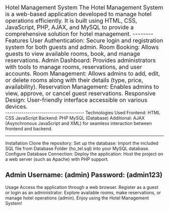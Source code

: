 <div style= "font-size: 18px;">Hotel Management System
The Hotel Management System is a web-based application developed to manage hotel operations efficiently. It is built using HTML, CSS, JavaScript, PHP, AJAX, and MySQL to provide a comprehensive solution for hotel management.
--------
Features
User Authentication: Secure login and registration system for both guests and admin.
Room Booking: Allows guests to view available rooms, book, and manage reservations.
Admin Dashboard: Provides administrators with tools to manage rooms, reservations, and user accounts.
Room Management: Allows admins to add, edit, or delete rooms along with their details (type, price, availability).
Reservation Management: Enables admins to view, approve, or cancel guest reservations.
Responsive Design: User-friendly interface accessible on various devices.</div>
---------------------------------------
Technologies Used
Frontend:
HTML
CSS
JavaScript
Backend:
PHP
MySQL (Database)
Additional:
AJAX (Asynchronous JavaScript and XML) for seamless interaction between frontend and backend.

----------------------------------------------------------------
Installation
Clone the repository:
Set up the database: 
Import the included SQL file from Database Folder (ho_tel.sql) into your MySQL database.
Configure Database Connection:
Deploy the application:
Host the project on a web server (such as Apache) with PHP support.

Admin 
Username: (admin)
Password: (admin123)
------------------------------------------------------------------------------------
Usage
Access the application through a web browser.
Register as a guest or login as an administrator.
Explore available rooms, make reservations, or manage hotel operations (admin).
Enjoy using the Hotel Management System!
